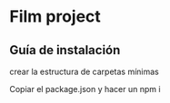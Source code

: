 # Film project

## Guía de instalación

crear la estructura de carpetas mínimas

Copiar el package.json y hacer un npm i

